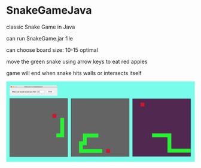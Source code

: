 # SnakeGameJava

classic Snake Game in Java

can run SnakeGame.jar file

can choose board size: 10-15 optimal

move the green snake using arrow keys to eat red apples

game will end when snake hits walls or intersects itself

![Alt text](/src/SnakeGameJava_Screenshots.png?raw=true "SnakeGameJava Screenshots")
